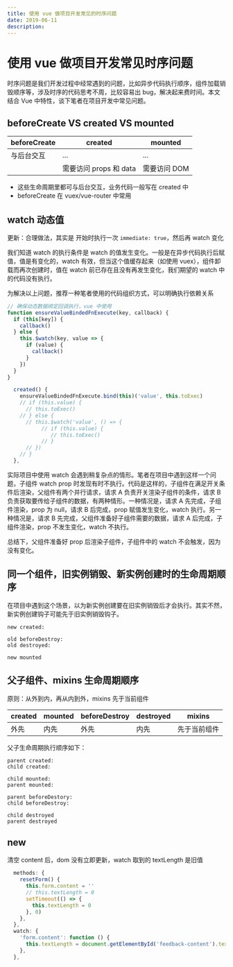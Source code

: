 ```yaml
---
title: 使用 vue 做项目开发常见的时序问题
date: 2019-06-11
description:
---
```

# 使用 vue 做项目开发常见时序问题

时序问题是我们开发过程中经常遇到的问题，比如异步代码执行顺序，组件加载销毁顺序等，涉及时序的代码思考不周，比较容易出 bug，解决起来费时间。本文结合 Vue 中特性，谈下笔者在项目开发中常见问题。

## beforeCreate VS created VS mounted

| beforeCreate | created                | mounted      |
| ------------ | ---------------------- | ------------ |
| 与后台交互   | ...                    | ...          |
|              | 需要访问 props 和 data | 需要访问 DOM |

- 这些生命周期里都可与后台交互，业务代码一般写在 created 中
- beforeCreate 在 vuex/vue-router 中常用

## watch 动态值

更新：合理做法，其实是 开始时执行一次 `immediate: true`，然后再 watch 变化

我们知道 watch 的执行条件是 watch 的值发生变化。一般是在异步代码执行后赋值，值是有变化的，watch 有效，但当这个值缓存起来（如使用 vuex），组件卸载而再次创建时，值在 watch 前已存在且没有再发生变化，我们期望的 watch 中的代码没有执行。

为解决以上问题，推荐一种笔者使用的代码组织方式，可以明确执行依赖关系

```js
// 确保动态数据绑定回调执行，vue 中使用
function ensureValueBindedFnExecute(key, callback) {
  if (this[key]) {
    callback()
  } else {
    this.$watch(key, value => {
      if (value) {
        callback()
      }
    })
  }
}

  created() {
    ensureValueBindedFnExecute.bind(this)('value', this.toExec)
    // if (this.value) {
      // this.toExec()
    // } else {
      // this.$watch('value', () => {
           // if (this.value) {
              // this.toExec()
           // }
      // })
    // }
  },
```

实际项目中使用 watch 会遇到稍复杂点的情形。笔者在项目中遇到这样一个问题，子组件 watch prop 时发现有时不执行。代码是这样的，子组件在满足开关条件后渲染，父组件有两个并行请求，请求 A 负责开关渲染子组件的条件，请求 B 负责获取要传给子组件的数据，有两种情形。一种情况是，请求 A 先完成，子组件渲染，prop 为 null，请求 B 后完成，prop 赋值发生变化，watch 执行。另一种情况是，请求 B 先完成，父组件准备好子组件需要的数据，请求 A 后完成，子组件渲染，prop 不发生变化，watch 不执行。

总结下，父组件准备好 prop 后渲染子组件，子组件中的 watch 不会触发，因为没有变化。

## 同一个组件，旧实例销毁、新实例创建时的生命周期顺序

在项目中遇到这个场景，以为新实例创建要在旧实例销毁后才会执行。其实不然，新实例创建钩子可能先于旧实例销毁钩子。

```
new created:

old beforeDestroy:
old destroyed:

new mounted
```

## 父子组件、mixins 生命周期顺序

原则：从外到内，再从内到外，mixins 先于当前组件

| created | mounted | beforeDestroy | destroyed | mixins       |
| ------- | ------- | ------------- | --------- | ------------ |
| 外先    | 内先    | 外先          | 内先      | 先于当前组件 |

父子生命周期执行顺序如下：

```
parent created:
child created:

child mounted:
parent mounted:

parent beforeDestory:
child beforeDestroy:

child destroyed
parent destroyed
```
## new 

清空 content 后，dom 没有立即更新，watch 取到的 textLength 是旧值
```js
  methods: {
    resetForm() {
      this.form.content = ''
      // this.textLength = 0
      setTimeout(() => {
        this.textLength = 0
      }, 0)
    },
  },
  watch: {
    'form.content': function () {
      this.textLength = document.getElementById('feedback-content').textLength
    },
  },
```
